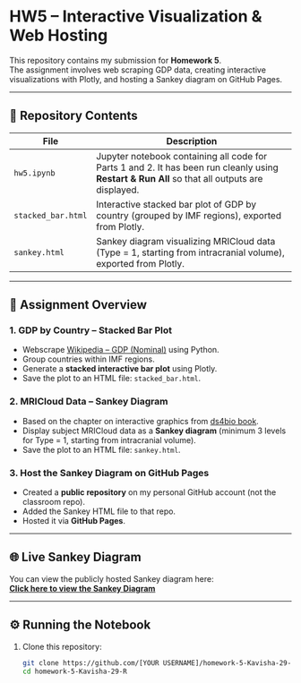 # HW5 – Interactive Visualization & Web Hosting

This repository contains my submission for **Homework 5**.  
The assignment involves web scraping GDP data, creating interactive visualizations with Plotly, and hosting a Sankey diagram on GitHub Pages.

---

## 📂 Repository Contents

| File | Description |
|------|-------------|
| `hw5.ipynb` | Jupyter notebook containing all code for Parts 1 and 2. It has been run cleanly using **Restart & Run All** so that all outputs are displayed. |
| `stacked_bar.html` | Interactive stacked bar plot of GDP by country (grouped by IMF regions), exported from Plotly. |
| `sankey.html` | Sankey diagram visualizing MRICloud data (Type = 1, starting from intracranial volume), exported from Plotly. |

---

## 📝 Assignment Overview

### 1. GDP by Country – Stacked Bar Plot  
- Webscrape [Wikipedia – GDP (Nominal)](https://en.wikipedia.org/wiki/List_of_countries_by_GDP_(nominal)) using Python.  
- Group countries within IMF regions.  
- Generate a **stacked interactive bar plot** using Plotly.  
- Save the plot to an HTML file: `stacked_bar.html`.  

### 2. MRICloud Data – Sankey Diagram  
- Based on the chapter on interactive graphics from [ds4bio book](https://smart-stats.github.io/ds4bio_book/book/_build/html/interactive.html).  
- Display subject MRICloud data as a **Sankey diagram** (minimum 3 levels for Type = 1, starting from intracranial volume).  
- Save the plot to an HTML file: `sankey.html`.  

### 3. Host the Sankey Diagram on GitHub Pages  
- Created a **public repository** on my personal GitHub account (not the classroom repo).  
- Added the Sankey HTML file to that repo.  
- Hosted it via **GitHub Pages**.  

---

## 🌐 Live Sankey Diagram  

You can view the publicly hosted Sankey diagram here:  
[**Click here to view the Sankey Diagram**](https://YOUR-GITHUB-USERNAME.github.io/YOUR-REPO-NAME/sankey.html)

---

## ⚙️ Running the Notebook

1. Clone this repository:
   ```bash
   git clone https://github.com/[YOUR USERNAME]/homework-5-Kavisha-29-R.git
   cd homework-5-Kavisha-29-R

